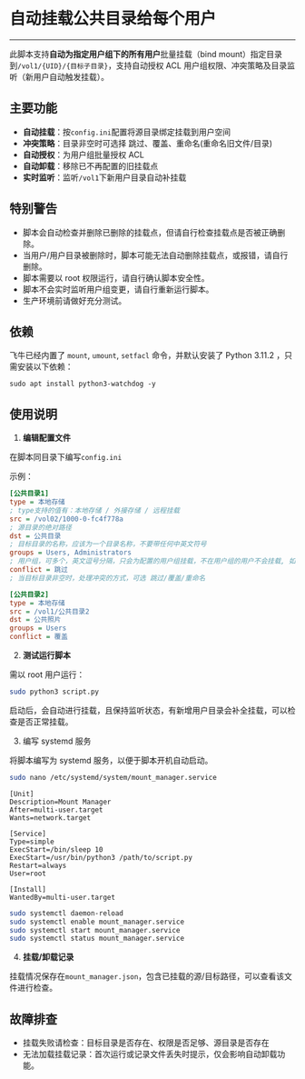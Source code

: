 # 自动挂载公共目录给每个用户

---

此脚本支持**自动为指定用户组下的所有用户**批量挂载（bind mount）指定目录到`/vol1/{UID}/{目标子目录}`，支持自动授权 ACL 用户组权限、冲突策略及目录监听（新用户自动触发挂载）。

## 主要功能

- **自动挂载**：按`config.ini`配置将源目录绑定挂载到用户空间
- **冲突策略**：目录非空时可选择 跳过、覆盖、重命名(重命名旧文件/目录)
- **自动授权**：为用户组批量授权 ACL
- **自动卸载**：移除已不再配置的旧挂载点
- **实时监听**：监听`/vol1`下新用户目录自动补挂载

## 特别警告

- 脚本会自动检查并删除已删除的挂载点，但请自行检查挂载点是否被正确删除。
- 当用户/用户目录被删除时，脚本可能无法自动删除挂载点，或报错，请自行删除。
- 脚本需要以 root 权限运行，请自行确认脚本安全性。
- 脚本不会实时监听用户组变更，请自行重新运行脚本。
- 生产环境前请做好充分测试。

## 依赖

飞牛已经内置了 `mount`, `umount`, `setfacl` 命令，并默认安装了 Python 3.11.2 ，只需安装以下依赖：

`sudo apt install python3-watchdog -y`

## 使用说明

1. **编辑配置文件**

在脚本同目录下编写`config.ini`  

示例：

```ini
[公共目录1]
type = 本地存储
; type支持的值有：本地存储 / 外接存储 / 远程挂载
src = /vol02/1000-0-fc4f778a
; 源目录的绝对路径
dst = 公共目录
; 目标目录的名称，应该为一个目录名称，不要带任何中英文符号
groups = Users, Administrators
; 用户组，可多个，英文逗号分隔，只会为配置的用户组挂载，不在用户组的用户不会挂载, 如果要为全部用户挂载，请用 Users
conflict = 跳过
; 当目标目录非空时，处理冲突的方式，可选 跳过/覆盖/重命名

[公共目录2]
type = 本地存储
src = /vol1/公共目录2
dst = 公共照片
groups = Users
conflict = 覆盖
```

2. **测试运行脚本**

需以 root 用户运行：

```sh
sudo python3 script.py
```

启动后，会自动进行挂载，且保持监听状态，有新增用户目录会补全挂载，可以检查是否正常挂载。


3. 编写 systemd 服务

将脚本编写为 systemd 服务，以便于脚本开机自动启动。

```sh
sudo nano /etc/systemd/system/mount_manager.service
```

```
[Unit]
Description=Mount Manager
After=multi-user.target
Wants=network.target

[Service]
Type=simple
ExecStart=/bin/sleep 10
ExecStart=/usr/bin/python3 /path/to/script.py
Restart=always
User=root

[Install]
WantedBy=multi-user.target
```

```sh
sudo systemctl daemon-reload
sudo systemctl enable mount_manager.service
sudo systemctl start mount_manager.service
sudo systemctl status mount_manager.service
```


4. **挂载/卸载记录**

挂载情况保存在`mount_manager.json`，包含已挂载的源/目标路径，可以查看该文件进行检查。


## 故障排查

- 挂载失败请检查：目标目录是否存在、权限是否足够、源目录是否存在
- 无法加载挂载记录：首次运行或记录文件丢失时提示，仅会影响自动卸载功能。
